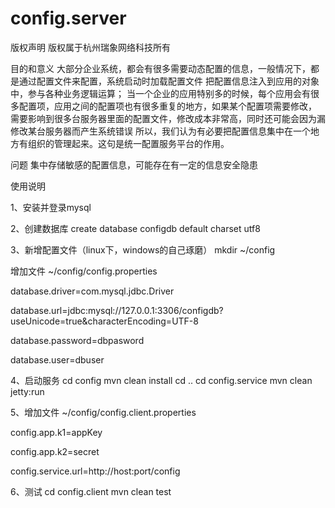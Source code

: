 # config.server
版权声明
版权属于杭州瑞象网络科技所有


目的和意义
大部分企业系统，都会有很多需要动态配置的信息，一般情况下，都是通过配置文件来配置，系统启动时加载配置文件
把配置信息注入到应用的对象中，参与各种业务逻辑运算；
当一个企业的应用特别多的时候，每个应用会有很多配置项，应用之间的配置项也有很多重复的地方，如果某个配置项需要修改，
需要影响到很多台服务器里面的配置文件，修改成本非常高，同时还可能会因为漏修改某台服务器而产生系统错误
所以，我们认为有必要把配置信息集中在一个地方有组织的管理起来。这句是统一配置服务平台的作用。


问题
集中存储敏感的配置信息，可能存在有一定的信息安全隐患

使用说明

1、安装并登录mysql

2、创建数据库
create database configdb default charset utf8


3、新增配置文件（linux下，windows的自己琢磨）
mkdir ~/config


增加文件 ~/config/config.properties

database.driver=com.mysql.jdbc.Driver

database.url=jdbc:mysql://127.0.0.1:3306/configdb?useUnicode=true&amp;characterEncoding=UTF-8

database.password=dbpasword

database.user=dbuser

4、启动服务
cd config
mvn clean install
cd ..
cd config.service
mvn clean jetty:run



5、增加文件 ~/config/config.client.properties

config.app.k1=appKey

config.app.k2=secret

config.service.url=http://host:port/config

6、测试
cd config.client
mvn clean test



